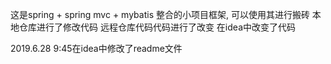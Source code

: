 这是spring + spring mvc + mybatis 整合的小项目框架, 可以使用其进行搬砖
本地仓库进行了修改代码
远程仓库代码代码进行了改变
在idea中改变了代码

2019.6.28 9:45在idea中修改了readme文件


